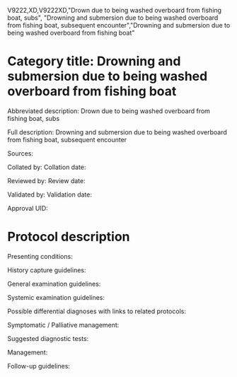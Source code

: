 V9222,XD,V9222XD,"Drown due to being washed overboard from fishing boat, subs", "Drowning and submersion due to being washed overboard from fishing boat, subsequent encounter","Drowning and submersion due to being washed overboard from fishing boat"
# Category title: Drowning and submersion due to being washed overboard from fishing boat

Abbreviated description: Drown due to being washed overboard from fishing boat, subs

Full description: Drowning and submersion due to being washed overboard from fishing boat, subsequent encounter

Sources:

Collated by:
Collation date:

Reviewed by:
Review date:

Validated by:
Validation date:

Approval UID:

# Protocol description

Presenting conditions:

History capture guidelines:

General examination guidelines:

Systemic examination guidelines:

Possible differential diagnoses with links to related protocols:

Symptomatic / Palliative management:

Suggested diagnostic tests:

Management:

Follow-up guidelines:
